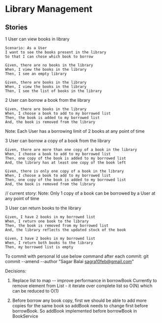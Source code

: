 # Library Management

## Stories

 1  User can view books in library
		
    Scenario: As a User
    I want to see the books present in the library
    So that I can chose which book to borrow
    
    Given, there are no books in the library
    When, I view the books in the library
    Then, I see an empty library
    
    Given, there are books in the library
    When, I view the books in the library
    Then, I see the list of books in the library
   
   
  2 User can borrow a book from the library
            
    Given, there are books in the library
    When, I choose a book to add to my borrowed list
    Then, the book is added to my borrowed list
    And, the book is removed from the library
    
Note: 
    Each User has a borrowing limit of 2 books at any point of time



  3  User can borrow a copy of a book from the library

    Given, there are more than one copy of a book in the library
    When, I choose a book to add to my borrowed list
    Then, one copy of the book is added to my borrowed list
    And, the library has at least one copy of the book left
    
    Given, there is only one copy of a book in the library
    When, I choose a book to add to my borrowed list
    Then, one copy of the book is added to my borrowed list
    And, the book is removed from the library

// current story:
Note:
Only 1 copy of a book can be borrowed by a User at any point of time

 3 User can return books to the library
		
	Given, I have 2 books in my borrowed list
	When, I return one book to the library
	Then, the book is removed from my borrowed list
	And, the library reflects the updated stock of the book

    Given, I have 2 books in my borrowed list
	When, I return both books to the library
	Then, my borrowed list is empty


To commit with personal Id use below command after each commit: 
    git commit --amend --author "Sagar Balai <sagra10feb@gmail.com>"
    
    
Decisions:
1. Replace list to map -- improve performance in borrowBook
   Currently to remove element from List - it iterate over complete list so O(N) which can be reduced to O(1) 

2. Before borrow any book copy, first we should be able to add more copies for the same book so addBook needs to change first before borrowBook.
   So addBook implemented before borrowBook in BookService